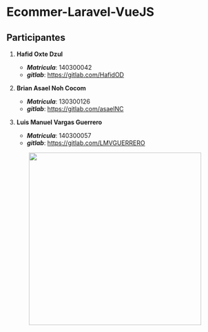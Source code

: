 # Ecommer-Laravel-VueJS

## Participantes
1. **Hafid Oxte Dzul** 
    * ***Matricula***: 140300042
    * ***gitlab***: <https://gitlab.com/HafidOD>

2. **Brian Asael Noh Cocom**
    * ***Matricula***: 130300126
    * ***gitlab***: <https://gitlab.com/asaelNC>

3. **Luis Manuel Vargas Guerrero**
    * ***Matricula***: 140300057
    * ***gitlab***: <https://gitlab.com/LMVGUERRERO>


<p align="center"><img src="https://res.cloudinary.com/dtfbvvkyp/image/upload/v1566331377/laravel-logolockup-cmyk-red.svg" width="400"></p>

